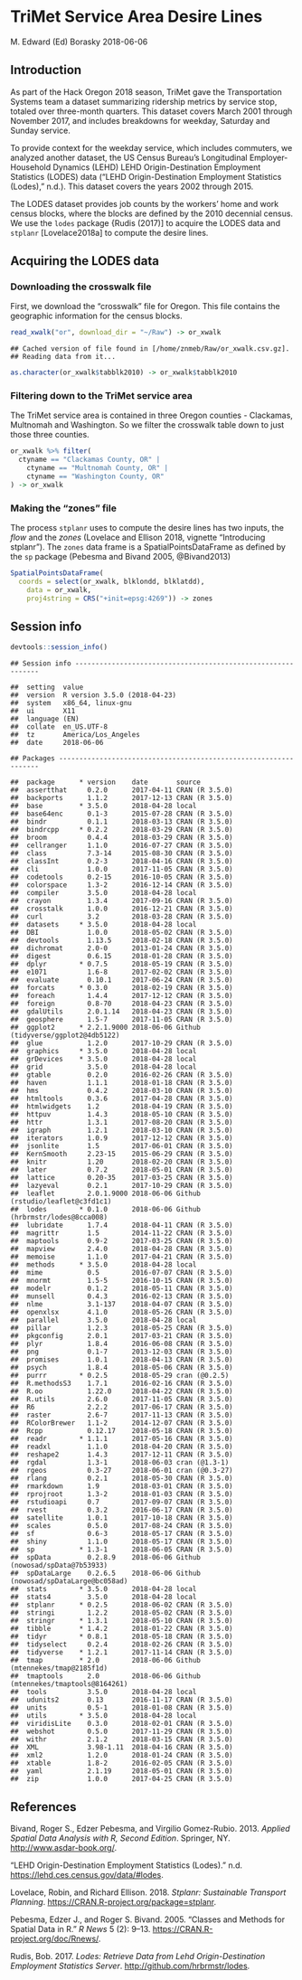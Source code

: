 TriMet Service Area Desire Lines
================
M. Edward (Ed) Borasky
2018-06-06

## Introduction

As part of the Hack Oregon 2018 season, TriMet gave the Transportation
Systems team a dataset summarizing ridership metrics by service stop,
totaled over three-month quarters. This dataset covers March 2001
through November 2017, and includes breakdowns for weekday, Saturday and
Sunday service.

To provide context for the weekday service, which includes commuters, we
analyzed another dataset, the US Census Bureau’s Longitudinal
Employer-Household Dynamics (LEHD) LEHD Origin-Destination Employment
Statistics (LODES) data (“LEHD Origin-Destination Employment Statistics
(Lodes),” n.d.). This dataset covers the years 2002 through 2015.

The LODES dataset provides job counts by the workers’ home and work
census blocks, where the blocks are defined by the 2010 decennial
census. We use the `lodes` package {Rudis (2017)\] to acquire the LODES
data and `stplanr` \[Lovelace2018a\] to compute the desire lines.

## Acquiring the LODES data

### Downloading the crosswalk file

First, we download the “crosswalk” file for Oregon. This file contains
the geographic information for the census
    blocks.

``` r
read_xwalk("or", download_dir = "~/Raw") -> or_xwalk
```

    ## Cached version of file found in [/home/znmeb/Raw/or_xwalk.csv.gz].
    ## Reading data from it...

``` r
as.character(or_xwalk$tabblk2010) -> or_xwalk$tabblk2010
```

### Filtering down to the TriMet service area

The TriMet service area is contained in three Oregon counties -
Clackamas, Multnomah and Washington. So we filter the crosswalk table
down to just those three counties.

``` r
or_xwalk %>% filter(
  ctyname == "Clackamas County, OR" |
    ctyname == "Multnomah County, OR" |
    ctyname == "Washington County, OR"
) -> or_xwalk
```

### Making the “zones” file

The process `stplanr` uses to compute the desire lines has two inputs,
the *flow* and the *zones* (Lovelace and Ellison 2018, vignette
“Introducing stplanr”). The `zones` data frame is a
SpatialPointsDataFrame as defined by the `sp` package (Pebesma and
Bivand 2005, @Bivand2013)

``` r
SpatialPointsDataFrame(
  coords = select(or_xwalk, blklondd, blklatdd),
    data = or_xwalk,
    proj4string = CRS("+init=epsg:4269")) -> zones
```

## Session info

``` r
devtools::session_info()
```

    ## Session info -------------------------------------------------------------

    ##  setting  value                       
    ##  version  R version 3.5.0 (2018-04-23)
    ##  system   x86_64, linux-gnu           
    ##  ui       X11                         
    ##  language (EN)                        
    ##  collate  en_US.UTF-8                 
    ##  tz       America/Los_Angeles         
    ##  date     2018-06-06

    ## Packages -----------------------------------------------------------------

    ##  package      * version    date       source                              
    ##  assertthat     0.2.0      2017-04-11 CRAN (R 3.5.0)                      
    ##  backports      1.1.2      2017-12-13 CRAN (R 3.5.0)                      
    ##  base         * 3.5.0      2018-04-28 local                               
    ##  base64enc      0.1-3      2015-07-28 CRAN (R 3.5.0)                      
    ##  bindr          0.1.1      2018-03-13 CRAN (R 3.5.0)                      
    ##  bindrcpp     * 0.2.2      2018-03-29 CRAN (R 3.5.0)                      
    ##  broom          0.4.4      2018-03-29 CRAN (R 3.5.0)                      
    ##  cellranger     1.1.0      2016-07-27 CRAN (R 3.5.0)                      
    ##  class          7.3-14     2015-08-30 CRAN (R 3.5.0)                      
    ##  classInt       0.2-3      2018-04-16 CRAN (R 3.5.0)                      
    ##  cli            1.0.0      2017-11-05 CRAN (R 3.5.0)                      
    ##  codetools      0.2-15     2016-10-05 CRAN (R 3.5.0)                      
    ##  colorspace     1.3-2      2016-12-14 CRAN (R 3.5.0)                      
    ##  compiler       3.5.0      2018-04-28 local                               
    ##  crayon         1.3.4      2017-09-16 CRAN (R 3.5.0)                      
    ##  crosstalk      1.0.0      2016-12-21 CRAN (R 3.5.0)                      
    ##  curl           3.2        2018-03-28 CRAN (R 3.5.0)                      
    ##  datasets     * 3.5.0      2018-04-28 local                               
    ##  DBI            1.0.0      2018-05-02 CRAN (R 3.5.0)                      
    ##  devtools       1.13.5     2018-02-18 CRAN (R 3.5.0)                      
    ##  dichromat      2.0-0      2013-01-24 CRAN (R 3.5.0)                      
    ##  digest         0.6.15     2018-01-28 CRAN (R 3.5.0)                      
    ##  dplyr        * 0.7.5      2018-05-19 CRAN (R 3.5.0)                      
    ##  e1071          1.6-8      2017-02-02 CRAN (R 3.5.0)                      
    ##  evaluate       0.10.1     2017-06-24 CRAN (R 3.5.0)                      
    ##  forcats      * 0.3.0      2018-02-19 CRAN (R 3.5.0)                      
    ##  foreach        1.4.4      2017-12-12 CRAN (R 3.5.0)                      
    ##  foreign        0.8-70     2018-04-23 CRAN (R 3.5.0)                      
    ##  gdalUtils      2.0.1.14   2018-04-23 CRAN (R 3.5.0)                      
    ##  geosphere      1.5-7      2017-11-05 CRAN (R 3.5.0)                      
    ##  ggplot2      * 2.2.1.9000 2018-06-06 Github (tidyverse/ggplot2@4db5122)  
    ##  glue           1.2.0      2017-10-29 CRAN (R 3.5.0)                      
    ##  graphics     * 3.5.0      2018-04-28 local                               
    ##  grDevices    * 3.5.0      2018-04-28 local                               
    ##  grid           3.5.0      2018-04-28 local                               
    ##  gtable         0.2.0      2016-02-26 CRAN (R 3.5.0)                      
    ##  haven          1.1.1      2018-01-18 CRAN (R 3.5.0)                      
    ##  hms            0.4.2      2018-03-10 CRAN (R 3.5.0)                      
    ##  htmltools      0.3.6      2017-04-28 CRAN (R 3.5.0)                      
    ##  htmlwidgets    1.2        2018-04-19 CRAN (R 3.5.0)                      
    ##  httpuv         1.4.3      2018-05-10 CRAN (R 3.5.0)                      
    ##  httr           1.3.1      2017-08-20 CRAN (R 3.5.0)                      
    ##  igraph         1.2.1      2018-03-10 CRAN (R 3.5.0)                      
    ##  iterators      1.0.9      2017-12-12 CRAN (R 3.5.0)                      
    ##  jsonlite       1.5        2017-06-01 CRAN (R 3.5.0)                      
    ##  KernSmooth     2.23-15    2015-06-29 CRAN (R 3.5.0)                      
    ##  knitr          1.20       2018-02-20 CRAN (R 3.5.0)                      
    ##  later          0.7.2      2018-05-01 CRAN (R 3.5.0)                      
    ##  lattice        0.20-35    2017-03-25 CRAN (R 3.5.0)                      
    ##  lazyeval       0.2.1      2017-10-29 CRAN (R 3.5.0)                      
    ##  leaflet        2.0.1.9000 2018-06-06 Github (rstudio/leaflet@c3fd1c1)    
    ##  lodes        * 0.1.0      2018-06-06 Github (hrbrmstr/lodes@8cca008)     
    ##  lubridate      1.7.4      2018-04-11 CRAN (R 3.5.0)                      
    ##  magrittr       1.5        2014-11-22 CRAN (R 3.5.0)                      
    ##  maptools       0.9-2      2017-03-25 CRAN (R 3.5.0)                      
    ##  mapview        2.4.0      2018-04-28 CRAN (R 3.5.0)                      
    ##  memoise        1.1.0      2017-04-21 CRAN (R 3.5.0)                      
    ##  methods      * 3.5.0      2018-04-28 local                               
    ##  mime           0.5        2016-07-07 CRAN (R 3.5.0)                      
    ##  mnormt         1.5-5      2016-10-15 CRAN (R 3.5.0)                      
    ##  modelr         0.1.2      2018-05-11 CRAN (R 3.5.0)                      
    ##  munsell        0.4.3      2016-02-13 CRAN (R 3.5.0)                      
    ##  nlme           3.1-137    2018-04-07 CRAN (R 3.5.0)                      
    ##  openxlsx       4.1.0      2018-05-26 CRAN (R 3.5.0)                      
    ##  parallel       3.5.0      2018-04-28 local                               
    ##  pillar         1.2.3      2018-05-25 CRAN (R 3.5.0)                      
    ##  pkgconfig      2.0.1      2017-03-21 CRAN (R 3.5.0)                      
    ##  plyr           1.8.4      2016-06-08 CRAN (R 3.5.0)                      
    ##  png            0.1-7      2013-12-03 CRAN (R 3.5.0)                      
    ##  promises       1.0.1      2018-04-13 CRAN (R 3.5.0)                      
    ##  psych          1.8.4      2018-05-06 CRAN (R 3.5.0)                      
    ##  purrr        * 0.2.5      2018-05-29 cran (@0.2.5)                       
    ##  R.methodsS3    1.7.1      2016-02-16 CRAN (R 3.5.0)                      
    ##  R.oo           1.22.0     2018-04-22 CRAN (R 3.5.0)                      
    ##  R.utils        2.6.0      2017-11-05 CRAN (R 3.5.0)                      
    ##  R6             2.2.2      2017-06-17 CRAN (R 3.5.0)                      
    ##  raster         2.6-7      2017-11-13 CRAN (R 3.5.0)                      
    ##  RColorBrewer   1.1-2      2014-12-07 CRAN (R 3.5.0)                      
    ##  Rcpp           0.12.17    2018-05-18 CRAN (R 3.5.0)                      
    ##  readr        * 1.1.1      2017-05-16 CRAN (R 3.5.0)                      
    ##  readxl         1.1.0      2018-04-20 CRAN (R 3.5.0)                      
    ##  reshape2       1.4.3      2017-12-11 CRAN (R 3.5.0)                      
    ##  rgdal          1.3-1      2018-06-03 cran (@1.3-1)                       
    ##  rgeos          0.3-27     2018-06-01 cran (@0.3-27)                      
    ##  rlang          0.2.1      2018-05-30 CRAN (R 3.5.0)                      
    ##  rmarkdown      1.9        2018-03-01 CRAN (R 3.5.0)                      
    ##  rprojroot      1.3-2      2018-01-03 CRAN (R 3.5.0)                      
    ##  rstudioapi     0.7        2017-09-07 CRAN (R 3.5.0)                      
    ##  rvest          0.3.2      2016-06-17 CRAN (R 3.5.0)                      
    ##  satellite      1.0.1      2017-10-18 CRAN (R 3.5.0)                      
    ##  scales         0.5.0      2017-08-24 CRAN (R 3.5.0)                      
    ##  sf             0.6-3      2018-05-17 CRAN (R 3.5.0)                      
    ##  shiny          1.1.0      2018-05-17 CRAN (R 3.5.0)                      
    ##  sp           * 1.3-1      2018-06-05 CRAN (R 3.5.0)                      
    ##  spData         0.2.8.9    2018-06-06 Github (nowosad/spData@7b53933)     
    ##  spDataLarge    0.2.6.5    2018-06-06 Github (nowosad/spDataLarge@bc058ad)
    ##  stats        * 3.5.0      2018-04-28 local                               
    ##  stats4         3.5.0      2018-04-28 local                               
    ##  stplanr      * 0.2.5      2018-06-02 CRAN (R 3.5.0)                      
    ##  stringi        1.2.2      2018-05-02 CRAN (R 3.5.0)                      
    ##  stringr      * 1.3.1      2018-05-10 CRAN (R 3.5.0)                      
    ##  tibble       * 1.4.2      2018-01-22 CRAN (R 3.5.0)                      
    ##  tidyr        * 0.8.1      2018-05-18 CRAN (R 3.5.0)                      
    ##  tidyselect     0.2.4      2018-02-26 CRAN (R 3.5.0)                      
    ##  tidyverse    * 1.2.1      2017-11-14 CRAN (R 3.5.0)                      
    ##  tmap         * 2.0        2018-06-06 Github (mtennekes/tmap@2185f1d)     
    ##  tmaptools      2.0        2018-06-06 Github (mtennekes/tmaptools@8164261)
    ##  tools          3.5.0      2018-04-28 local                               
    ##  udunits2       0.13       2016-11-17 CRAN (R 3.5.0)                      
    ##  units          0.5-1      2018-01-08 CRAN (R 3.5.0)                      
    ##  utils        * 3.5.0      2018-04-28 local                               
    ##  viridisLite    0.3.0      2018-02-01 CRAN (R 3.5.0)                      
    ##  webshot        0.5.0      2017-11-29 CRAN (R 3.5.0)                      
    ##  withr          2.1.2      2018-03-15 CRAN (R 3.5.0)                      
    ##  XML            3.98-1.11  2018-04-16 CRAN (R 3.5.0)                      
    ##  xml2           1.2.0      2018-01-24 CRAN (R 3.5.0)                      
    ##  xtable         1.8-2      2016-02-05 CRAN (R 3.5.0)                      
    ##  yaml           2.1.19     2018-05-01 CRAN (R 3.5.0)                      
    ##  zip            1.0.0      2017-04-25 CRAN (R 3.5.0)

## References

<div id="refs" class="references">

<div id="ref-Bivand2013">

Bivand, Roger S., Edzer Pebesma, and Virgilio Gomez-Rubio. 2013.
*Applied Spatial Data Analysis with R, Second Edition*. Springer, NY.
<http://www.asdar-book.org/>.

</div>

<div id="ref-LODES2018">

“LEHD Origin-Destination Employment Statistics (Lodes).” n.d.
<https://lehd.ces.census.gov/data/#lodes>.

</div>

<div id="ref-Lovelace2018a">

Lovelace, Robin, and Richard Ellison. 2018. *Stplanr: Sustainable
Transport Planning*. <https://CRAN.R-project.org/package=stplanr>.

</div>

<div id="ref-Pebesma2005">

Pebesma, Edzer J., and Roger S. Bivand. 2005. “Classes and Methods for
Spatial Data in R.” *R News* 5 (2): 9–13.
<https://CRAN.R-project.org/doc/Rnews/>.

</div>

<div id="ref-Rudis2017">

Rudis, Bob. 2017. *Lodes: Retrieve Data from Lehd Origin-Destination
Employment Statistics Server*. <http://github.com/hrbrmstr/lodes>.

</div>

</div>
